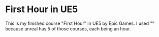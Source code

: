 # First Hour in UE5
 This is my finished course "First Hour" in UE5 by Epic Games. I used "" because unreal has 5 of those courses, each being an hour. 

